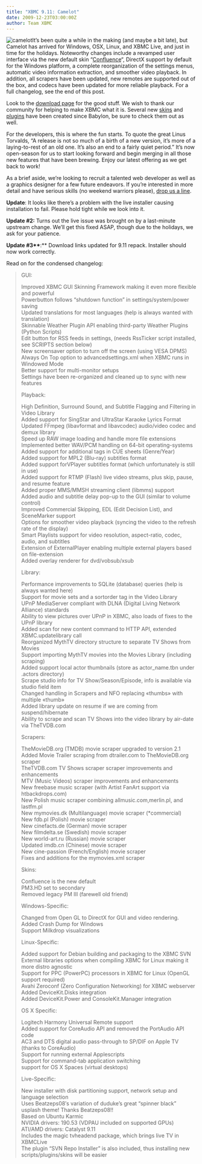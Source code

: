 ```yaml
---
title: "XBMC 9.11: Camelot"
date: 2009-12-23T03:00:00Z
author: Team XBMC
---
```


![camelot](/sites/default/files/uploads/logo.webp "camelot")It’s been quite a while in the making (and maybe a bit late), but Camelot has arrived for Windows, OSX, Linux, and XBMC Live, and just in time for the holidays. Noteworthy changes include a revamped user interface via the new default skin “[Confluence](/skins/confluence)“, DirectX support by default for the Windows platform, a complete reorganization of the settings menus, automatic video information extraction, and smoother video playback. In addition, all scrapers have been updated, new remotes are supported out of the box, and codecs have been updated for more reliable playback. For a full changelog, see the end of this post.

Look to the [download page](https://kodi.wiki/download/) for the good stuff. We wish to thank our community for helping to make XBMC what it is. Several new [skins](/slideshow/skins) and [plugins](https://forum.kodi.tv/forumdisplay.php?fid=26) have been created since Babylon, be sure to check them out as well.

For the developers, this is where the fun starts. To quote the great Linus Torvalds, “A release is not so much of a birth of a new version, it’s more of a laying-to-rest of an old one. It’s also an end to a fairly quiet period.” It’s now open-season for us to start looking forward and begin merging in all those new features that have been brewing. Enjoy our latest offering as we get back to work!

As a brief aside, we’re looking to recruit a talented web developer as well as a graphics designer for a few future endeavors. If you’re interested in more detail and have serious skills (no weekend warriors please), [drop us a line](https://kodi.wiki/about/contact/).

**Update**: It looks like there’s a problem with the live installer causing installation to fail. Please hold tight while we look into it.

**Update #2:** Turns out the live issue was brought on by a last-minute upstream change. We’ll get this fixed ASAP, though due to the holidays, we ask for your patience.

**Update #3\*\***:\*\* Download links updated for 9.11 repack. Installer should now work correctly.

Read on for the condensed changelog:

> GUI:
>
> Improved XBMC GUI Skinning Framework making it even more flexible and powerful  
>  Powerbutton follows “shutdown function” in settings/system/power saving  
>  Updated translations for most languages (help is always wanted with translation)  
>  Skinnable Weather Plugin API enabling third-party Weather Plugins (Python Scripts)  
>  Edit button for RSS feeds in settings, (needs RssTicker script installed, see SCRIPTS section below)  
>  New screensaver option to turn off the screen (using VESA DPMS)  
>  Always On Top option to advancedsettings.xml when XBMC runs in Windowed Mode  
>  Better support for multi-monitor setups  
>  Settings have been re-organized and cleaned up to sync with new features
>
> Playback:
>
> High Definition, Surround Sound, and Subtitle Flagging and Filtering in Video Library  
>  Added support for SingStar and UltraStar Karaoke Lyrics Format  
>  Updated FFmpeg (libavformat and libavcodec) audio/video codec and demux library  
>  Speed up RAW image loading and handle more file extensions  
>  Implemented better WAV/PCM handling on 64-bit operating-systems  
>  Added support for additional tags in CUE sheets (Genre/Year)  
>  Added support for MPL2 (Blu-ray) subtitles format  
>  Added support forVPlayer subtitles format (which unfortunately is still in use)  
>  Added support for RTMP (Flash) live video streams, plus skip, pause, and resume feature  
>  Added proper MMS/MMSH streaming client (libmms) support  
>  Added audio and subtitle delay pop-up to the GUI (similar to volume control)  
>  Improved Commercial Skipping, EDL (Edit Decision List), and SceneMarker support  
>  Options for smoother video playback (syncing the video to the refresh rate of the display)  
>  Smart Playlists support for video resolution, aspect-ratio, codec, audio, and subtitles  
>  Extension of ExternalPlayer enabling multiple external players based on file-extension  
>  Added overlay renderer for dvd/vobsub/xsub
>
> Library:
>
> Performance improvements to SQLite (database) queries (help is always wanted here)  
>  Support for movie sets and a sortorder tag in the Video Library  
>  UPnP MediaServer compliant with DLNA (Digital Living Network Alliance) standards  
>  Ability to view pictures over UPnP in XBMC, also loads of fixes to the UPnP library  
>  Added scan for new content command to HTTP API, extended XBMC.updatelibrary call  
>  Reorganized MythTV directory structure to separate TV Shows from Movies  
>  Support importing MythTV movies into the Movies Library (including scraping)  
>  Added support local actor thumbnails (store as actor_name.tbn under .actors directory)  
>  Scrape studio info for TV Show/Season/Episode, info is available via studio field item  
>  Changed handling in Scrapers and NFO replacing «thumbs» with multiple «thumb»  
>  Added library update on resume if we are coming from suspend/hibernate  
>  Ability to scrape and scan TV Shows into the video library by air-date via TheTVDB.com
>
> Scrapers:
>
> TheMovieDB.org (TMDB) movie scraper upgraded to version 2.1  
>  Added Movie Trailer scraping from dtrailer.com to TheMovieDB.org scraper  
>  TheTVDB.com TV Shows scraper scraper improvements and enhancements  
>  MTV (Music Videos) scraper improvements and enhancements  
>  New freebase music scraper (with Artist FanArt support via htbackdrops.com)  
>  New Polish music scraper combining allmusic.com,merlin.pl, and lastfm.pl  
>  New mymovies.dk (Multilanguage) movie scraper (\*commercial)  
>  New fdb.pl (Polish) movie scraper  
>  New cinefacts.de (German) movie scraper  
>  New filmdelta.se (Swedish) movie scraper  
>  New world-art.ru (Russian) movie scraper  
>  Updated imdb.cn (Chinese) movie scraper  
>  New cine-passion (French/English) movie scraper  
>  Fixes and additions for the mymovies.xml scraper
>
> Skins:
>
> Confluence is the new default  
>  PM3.HD set to secondary  
>  Removed legacy PM III (farewell old friend)
>
> Windows-Specific:
>
> Changed from Open GL to DirectX for GUI and video rendering.  
>  Added Crash Dump for Windows  
>  Support Milkdrop visualizations
>
> Linux-Specific:
>
> Added support for Debian building and packaging to the XBMC SVN  
>  External libraries options when compiling XBMC for Linux making it more distro agnostic  
>  Support for PPC (PowerPC) processors in XBMC for Linux (OpenGL support required)  
>  Avahi Zeroconf (Zero Configuration Networking) for XBMC webserver  
>  Added DeviceKit.Disks integration  
>  Added DeviceKit.Power and ConsoleKit.Manager integration
>
> OS X Specific:
>
> Logitech Harmony Universal Remote support  
>  Added support for CoreAudio API and removed the PortAudio API code  
>  AC3 and DTS digital audio pass-through to SP/DIF on Apple TV (thanks to CoreAudio)  
>  Support for running external Applescripts  
>  Support for command-tab application switching  
>  support for OS X Spaces (virtual desktops)
>
> Live-Specific:
>
> New installer with disk partitioning support, network setup and language selection  
>  Uses Beatzeps08′s variation of duduke’s great “spinner black” usplash theme! Thanks Beatzeps08!!  
>  Based on Ubuntu Karmic  
>  NVIDIA drivers: 190.53 (VDPAU included on supported GPUs)  
>  ATI/AMD drivers: Catalyst 9.11  
>  Includes the magic tvheadend package, which brings live TV in XBMCLive  
>  The plugin “SVN Repo Installer” is also included, thus installing new scripts/plugins/skins will be easier
